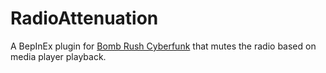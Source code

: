 # RadioAttenuation
A BepInEx plugin for [Bomb Rush Cyberfunk](https://store.steampowered.com/app/1353230) that mutes the radio based on media player playback.
